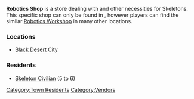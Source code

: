 

**Robotics Shop** is a store dealing with [](Robot_Limbs.md) and other necessities for Skeletons. This
specific shop can only be found in [](Black_Desert_City.md), however players can find the
similar [Robotics Workshop](Robotics_Workshop.md "wikilink") in many other
locations.

### Locations

- [Black Desert City](Black_Desert_City.md "wikilink")

### Residents

- [Skeleton Civilian](Skeleton_Civilian.md "wikilink") (5 to 6)

[Category:Town Residents](Category:Town_Residents "wikilink")
[Category:Vendors](Category:Vendors "wikilink")